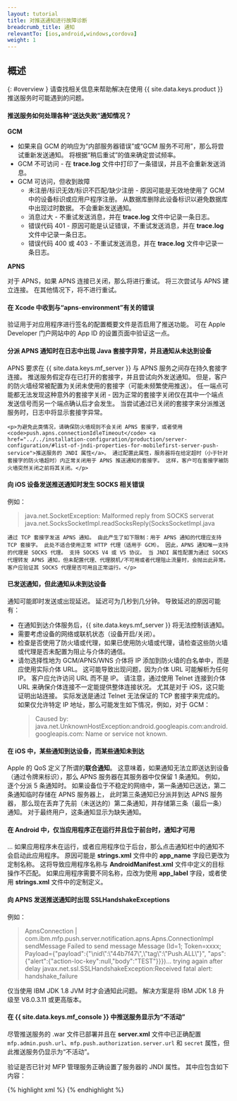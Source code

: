 ```yaml
---
layout: tutorial
title: 对推送通知进行故障诊断
breadcrumb_title: 通知
relevantTo: [ios,android,windows,cordova]
weight: 1
---
```

<!-- NLS_CHARSET=UTF-8 -->
## 概述
{: #overview }
请查找相关信息来帮助解决在使用 {{ site.data.keys.product }} 推送服务时可能遇到的问题。

<div class="panel panel-default">
  <div class="panel-heading"><h4>推送服务如何处理各种“送达失败”通知情况？</h4></div>
  <div class="panel-body">
    <b>GCM</b><br/>
    <ul>
        <li>如果来自 GCM 的响应为“内部服务器错误”或“GCM 服务不可用”，那么将尝试重新发送通知。 将根据“稍后重试”的值来确定尝试频率。</li>
        <li>GCM 不可访问 - 在 <b>trace.log</b> 文件中打印了一条错误，并且不会重新发送消息。</li>
        <li>GCM 可访问，但收到故障
            <ul>
                <li>未注册/标识无效/标识不匹配/缺少注册 - 原因可能是无效地使用了 GCM 中的设备标识或应用户程序注册。 从数据库删除此设备标识以避免数据库中出现过时数据。 不会重新发送通知。</li>
                <li>消息过大 - 不重试发送消息，并在 <b>trace.log</b> 文件中记录一条日志。</li>
                <li>错误代码 401 - 原因可能是认证错误，不重试发送消息，并在 <b>trace.log</b> 文件中记录一条日志。</li>
                <li>错误代码 400 或 403 - 不重试发送消息，并在 <b>trace.log</b> 文件中记录一条日志。</li>
            </ul>
        </li>
    </ul>
    <b>APNS</b><br/>
    <p>对于 APNS，如果 APNS 连接已关闭，那么将进行重试。 将三次尝试与 APNS 建立连接。 在其他情况下，将不进行重试。</p>
  </div>
</div>

<div class="panel panel-default">
  <div class="panel-heading"><h4>在 Xcode 中收到与“apns-environment”有关的错误</h4></div>
  <div class="panel-body">
    <p>验证用于对应用程序进行签名的配置概要文件是否启用了推送功能。 可在 Apple Developer 门户网站中的 App ID 的设置页面中验证这一点。</p>
  </div>
</div>

<div class="panel panel-default">
  <div class="panel-heading"><h4>分派 APNS 通知时在日志中出现 Java 套接字异常，并且通知从未达到设备</h4></div>
  <div class="panel-body">
    <p>APNS 要求在 {{ site.data.keys.mf_server }} 与 APNS 服务之间存在持久套接字连接。 推送服务假定存在已打开的套接字，并且尝试向外发送通知。 但是，客户的防火墙经常被配置为关闭未使用的套接字（可能未频繁使用推送）。 任一端点可能都无法发现这种意外的套接字关闭 - 因为正常的套接字关闭仅在其中一个端点发送信号而另一个端点确认后才会发生。 当尝试通过已关闭的套接字来分派推送服务时，日志中将显示套接字异常。</p>
    
    <p>为避免此类情况，请确保防火墙规则不会关闭 APNS 套接字，或者使用 <code>push.apns.connectionIdleTimeout</code> <a href="../../installation-configuration/production/server-configuration/#list-of-jndi-properties-for-mobilefirst-server-push-service">推送服务的 JNDI 属性</a>。 通过配置此属性，服务器将在给定超时（小于针对套接字的防火墙超时）内正常关闭用于 APNS 推送通知的套接字。 这样，客户可在套接字被防火墙突然关闭之前将其关闭。</p>
  </div>
</div>

<div class="panel panel-default">
  <div class="panel-heading"><h4>向 iOS 设备发送推送通知时发生 SOCKS 相关错误</h4></div>
  <div class="panel-body">
    <p>例如： <blockquote>java.net.SocketException: Malformed reply from SOCKS serverat java.net.SocksSocketImpl.readSocksReply(SocksSocketImpl.java</blockquote>
    
    通过 TCP 套接字发送 APNS 通知。 由此产生了如下限制：用于 APNS 通知的代理应支持 TCP 套接字。 此处不适合使用正常 HTTP 代理（适用于 GCM）。 因此，APNS 通知唯一支持的代理是 SOCKS 代理。 支持 SOCKS V4 或 V5 协议。 当 JNDI 属性配置为通过 SOCKS 代理转发 APNS 通知，但未配置代理、代理脱机/不可用或者代理阻止流量时，会抛出此异常。 客户应验证其 SOCKS 代理是否可用且正常运行。</p>
  </div>
</div>

<div class="panel panel-default">
  <div class="panel-heading"><h4>已发送通知，但此通知从未到达设备</h4></div>
  <div class="panel-body">
    <p>通知可能即时发送或出现延迟。 延迟可为几秒到几分钟。 导致延迟的原因可能有：</p>
    <ul>
        <li>在通知到达介体服务后，{{ site.data.keys.mf_server }} 将无法控制该通知。</li>
        <li>需要考虑设备的网络或联机状态（设备开启/关闭）。</li>
        <li>检查是否使用了防火墙或代理，如果已使用防火墙或代理，请检查这些防火墙或代理是否未配置为阻止与介体的通信。</li>
        <li>请勿选择性地为 GCM/APNS/WNS 介体将 IP 添加到防火墙的白名单中，而是应使用实际介体 URL。 这可能导致出现问题，因为介体 URL 可能解析为任何 IP。 客户应允许访问 URL 而不是 IP。 请注意，通过使用 Telnet 连接到介体 URL 来确保介体连接不一定能提供整体连接状况。 尤其是对于 iOS，这只能证明出站连接。 实际发送是通过 Telnet 无法保证的 TCP 套接字来完成的。 如果仅允许特定 IP 地址，那么可能发生如下情况，例如，对于 GCM： <blockquote>Caused by: java.net.UnknownHostException:android.googleapis.com:android.googleapis.com: Name or service not known.</blockquote></li>
    </ul>
  </div>
</div>

<div class="panel panel-default">
  <div class="panel-heading"><h4>在 iOS 中，某些通知到达设备，而某些通知未到达</h4></div>
  <div class="panel-body">
    <p>Apple 的 QoS 定义了所谓的<b>联合通知</b>。 这意味着，如果通知无法立即送达到设备（通过令牌来标识），那么 APNS 服务器在其服务器中仅保留 1 条通知。 例如，逐个分派 5 条通知时。 如果设备位于不稳定的网络中，第一条通知已送达，第二条通知临时存储在 APNS 服务器上， 此时第三条通知已分派并到达 APNS 服务器， 那么现在丢弃了先前（未送达的）第二条通知，并存储第三条（最后一条）通知。 对于最终用户，这条通知显示为缺失通知。</p>
  </div>
</div>

<div class="panel panel-default">
  <div class="panel-heading"><h4>在 Android 中，仅当应用程序正在运行并且位于前台时，通知才可用</h4></div>
  <div class="panel-body">
    <p>... 如果应用程序未在运行，或者应用程序位于后台，那么点击通知栏中的通知不会启动此应用程序。 原因可能是 <b>strings.xml</b> 文件中的 <b>app_name</b> 字段已更改为定制名称。 这将导致应用程序名称与 <b>AndroidManifest.xml</b> 文件中定义的目标操作不匹配。  如果应用程序需要不同名称，应改为使用 <b>app_label</b> 字段，或者使用 <b>strings.xml</b> 文件中的定制定义。</p>
  </div>
</div>


<div class="panel panel-default">
  <div class="panel-heading"><h4>向 APNS 发送推送通知时出现 SSLHandshakeExceptions</h4></div>
  <div class="panel-body">
  <p>例如：</p> <blockquote>ApnsConnection | com.ibm.mfp.push.server.notification.apns.Apns.Connectionlmpl sendMessage Failed to send message Message (Id=1;  Token=xxxx; Payload={"payload":{"\nid\":\"44b7f47\",\"tag\":\"Push.ALL\"}", "aps":{"alert":{"action-loc-key":null,"body":"TEST"}}})... trying again after delay javax.net.ssl.SSLHandshakeException:Received fatal alert: handshake_failure</blockquote>
<p>仅当使用 IBM JDK 1.8 JVM 时才会通知此问题。 解决方案是将 IBM JDK 1.8 升级至 V8.0.3.11 或更高版本。</p>
  </div>
</div>

<div class="panel panel-default">
  <div class="panel-heading"><h4>在 {{ site.data.keys.mf_console }} 中推送服务显示为“不活动”</h4></div>
  <div class="panel-body">
    <p>尽管推送服务的 .war 文件已部署并且在 <b>server.xml</b> 文件中已正确配置 <code>mfp.admin.push.url</code>、<code>mfp.push.authorization.server.url</code> 和 <code>secret</code> 属性，但此推送服务仍显示为“不活动”。</p>
    <p>验证是否已针对 MFP 管理服务正确设置了服务器的 JNDI 属性。 其中应包含如下内容：</p>

{% highlight xml %}
<jndiEntry jndiName="mfpadmin/mfp.admin.push.url" value='"http://localhost:9080/imfpush"'/>
<jndiEntry jndiName="mfpadmin/mfp.admin.authorization.server.url" value='"http://localhost:9080/mfp"'/>
<jndiEntry jndiName="mfpadmin/mfp.push.authorization.client.id" value='"push-client-id"'/>
<jndiEntry jndiName="mfpadmin/mfp.push.authorization.client.secret" value='"pushSecret"'/>
<jndiEntry jndiName="mfpadmin/mfp.admin.authorization.client.id" value='"admin-client-id"'/>
<jndiEntry jndiName="mfpadmin/mfp.admin.authorization.client.secret" value='"adminSecret"'/>
<jndiEntry jndiName="mfpadmin/mfp.config.service.password" value='"{xor}DCs+LStubWw="'/>
<jndiEntry jndiName="mfpadmin/mfp.config.service.user" value='"configUser"'/>
{% endhighlight %}
  </div>
</div>
